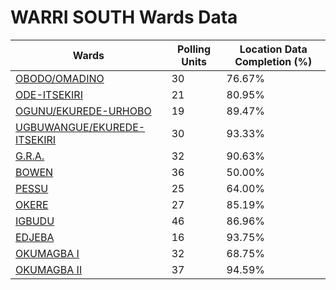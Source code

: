 
# WARRI SOUTH Wards Data

| Wards | Polling Units | Location Data Completion (%) |
| ---- | ----- | ------- |
| [OBODO/OMADINO](./wards/2413-obodo/omadino) | 30 | 76.67% |
| [ODE-ITSEKIRI](./wards/2414-ode-itsekiri) | 21 | 80.95% |
| [OGUNU/EKUREDE-URHOBO](./wards/2415-ogunu/ekurede-urhobo) | 19 | 89.47% |
| [UGBUWANGUE/EKUREDE-ITSEKIRI](./wards/2416-ugbuwangue/ekurede-itsekiri) | 30 | 93.33% |
| [G.R.A.](./wards/2417-g-r-a-) | 32 | 90.63% |
| [BOWEN](./wards/2418-bowen) | 36 | 50.00% |
| [PESSU](./wards/2419-pessu) | 25 | 64.00% |
| [OKERE](./wards/2420-okere) | 27 | 85.19% |
| [IGBUDU](./wards/2421-igbudu) | 46 | 86.96% |
| [EDJEBA](./wards/2422-edjeba) | 16 | 93.75% |
| [OKUMAGBA I](./wards/2423-okumagba-i) | 32 | 68.75% |
| [OKUMAGBA II](./wards/2424-okumagba-ii) | 37 | 94.59% |




